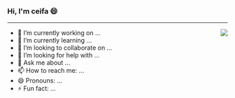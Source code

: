 ### Hi, I'm ceifa 😄
---

<img align="right" src="https://github-readme-stats.vercel.app/api/top-langs/?username=ceifa" />

- 🔭 I’m currently working on ...
- 🌱 I’m currently learning ...
- 👯 I’m looking to collaborate on ...
- 🤔 I’m looking for help with ...
- 💬 Ask me about ...
- 📫 How to reach me: ...
- 😄 Pronouns: ...
- ⚡ Fun fact: ...
